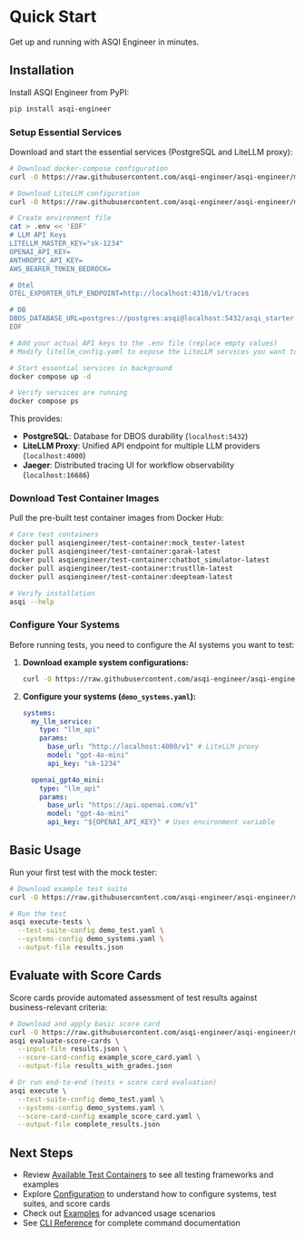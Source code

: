 # Quick Start

Get up and running with ASQI Engineer in minutes.

## Installation

Install ASQI Engineer from PyPI:

```bash
pip install asqi-engineer
```

### Setup Essential Services

Download and start the essential services (PostgreSQL and LiteLLM proxy):

```bash
# Download docker-compose configuration
curl -O https://raw.githubusercontent.com/asqi-engineer/asqi-engineer/main/docker/docker-compose.yml

# Download LiteLLM configuration
curl -O https://raw.githubusercontent.com/asqi-engineer/asqi-engineer/main/litellm_config.yaml

# Create environment file
cat > .env << 'EOF'
# LLM API Keys
LITELLM_MASTER_KEY="sk-1234"
OPENAI_API_KEY=
ANTHROPIC_API_KEY=
AWS_BEARER_TOKEN_BEDROCK=

# Otel
OTEL_EXPORTER_OTLP_ENDPOINT=http://localhost:4318/v1/traces

# DB
DBOS_DATABASE_URL=postgres://postgres:asqi@localhost:5432/asqi_starter
EOF

# Add your actual API keys to the .env file (replace empty values)
# Modify litellm_config.yaml to expose the LiteLLM services you want to use

# Start essential services in background
docker compose up -d

# Verify services are running
docker compose ps
```

This provides:

- **PostgreSQL**: Database for DBOS durability (`localhost:5432`)
- **LiteLLM Proxy**: Unified API endpoint for multiple LLM providers (`localhost:4000`)
- **Jaeger**: Distributed tracing UI for workflow observability (`localhost:16686`)

### Download Test Container Images

Pull the pre-built test container images from Docker Hub:

```bash
# Core test containers
docker pull asqiengineer/test-container:mock_tester-latest
docker pull asqiengineer/test-container:garak-latest
docker pull asqiengineer/test-container:chatbot_simulator-latest
docker pull asqiengineer/test-container:trustllm-latest
docker pull asqiengineer/test-container:deepteam-latest

# Verify installation
asqi --help
```

### Configure Your Systems

Before running tests, you need to configure the AI systems you want to test:

1. **Download example system configurations:**

   ```bash
   curl -O https://raw.githubusercontent.com/asqi-engineer/asqi-engineer/main/config/systems/demo_systems.yaml
   ```

2. **Configure your systems (`demo_systems.yaml`):**

   ```yaml
   systems:
     my_llm_service:
       type: "llm_api"
       params:
         base_url: "http://localhost:4000/v1" # LiteLLM proxy
         model: "gpt-4o-mini"
         api_key: "sk-1234"

     openai_gpt4o_mini:
       type: "llm_api"
       params:
         base_url: "https://api.openai.com/v1"
         model: "gpt-4o-mini"
         api_key: "${OPENAI_API_KEY}" # Uses environment variable
   ```

## Basic Usage

Run your first test with the mock tester:

```bash
# Download example test suite
curl -O https://raw.githubusercontent.com/asqi-engineer/asqi-engineer/main/config/suites/demo_test.yaml

# Run the test
asqi execute-tests \
  --test-suite-config demo_test.yaml \
  --systems-config demo_systems.yaml \
  --output-file results.json
```

## Evaluate with Score Cards

Score cards provide automated assessment of test results against business-relevant criteria:

```bash
# Download and apply basic score card
curl -O https://raw.githubusercontent.com/asqi-engineer/asqi-engineer/main/config/score_cards/example_score_card.yaml
asqi evaluate-score-cards \
  --input-file results.json \
  --score-card-config example_score_card.yaml \
  --output-file results_with_grades.json

# Or run end-to-end (tests + score card evaluation)
asqi execute \
  --test-suite-config demo_test.yaml \
  --systems-config demo_systems.yaml \
  --score-card-config example_score_card.yaml \
  --output-file complete_results.json
```

## Next Steps

- Review [Available Test Containers](test-containers.md) to see all testing frameworks and examples
- Explore [Configuration](configuration.md) to understand how to configure systems, test suites, and score cards
- Check out [Examples](examples.md) for advanced usage scenarios
- See [CLI Reference](cli.rst) for complete command documentation
